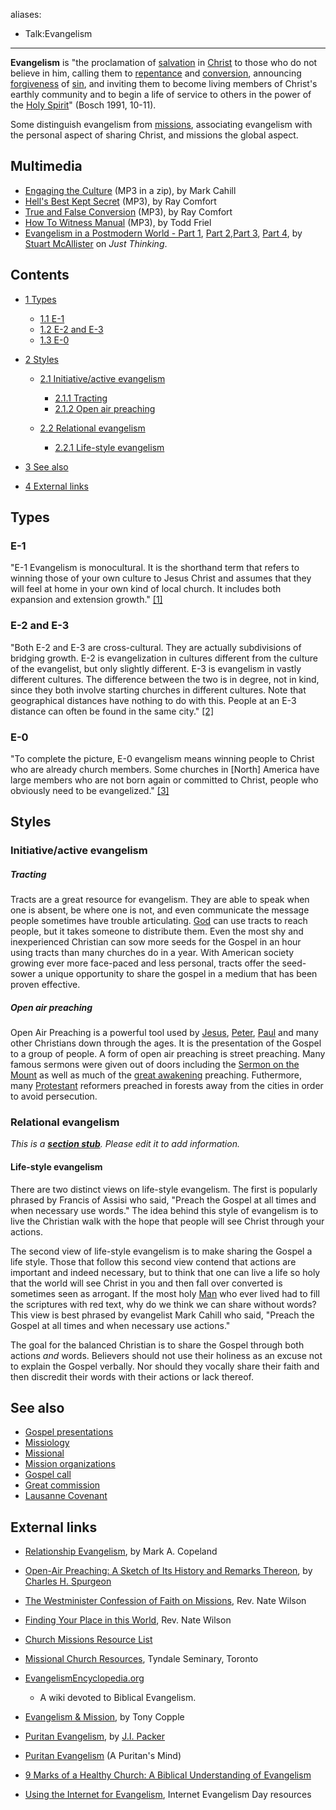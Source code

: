 aliases:
- Talk:Evangelism
---
**Evangelism** is "the proclamation of
[salvation](Salvation "Salvation") in [Christ](Jesus "Jesus") to
those who do not believe in him, calling them to
[repentance](Repentance "Repentance") and
[conversion](Conversion "Conversion"), announcing
[forgiveness](Forgiveness "Forgiveness") of [sin](Sin "Sin"), and
inviting them to become living members of Christ's earthly
community and to begin a life of service to others in the power of
the [Holy Spirit](Holy_Spirit "Holy Spirit")" (Bosch 1991, 10-11).

Some distinguish evangelism from [missions](Missions "Missions"),
associating evangelism with the personal aspect of sharing Christ,
and missions the global aspect.

## Multimedia

-   [Engaging the Culture](http://horse.he.net/~mcahill/Engaging_the_Culture.zip)
    (MP3 in a zip), by Mark Cahill
-   [Hell's Best Kept Secret](http://www.livingwaters.com/listenwatch.shtml)
    (MP3), by Ray Comfort
-   [True and False Conversion](http://www.livingwaters.com/listenwatch2.shtml)
    (MP3), by Ray Comfort
-   [How To Witness Manual](http://www.ttwministries.com/media/Witness%20Manual.mp3)
    (MP3), by Todd Friel
-   [Evangelism in a Postmodern World - Part 1](http://htod.cdncon.com/o2/rzimht/MP3/JT/JTSMCD105-1.mp3),
    [Part 2](http://htod.cdncon.com/o2/rzimht/MP3/JT/JTSMCD105-2.mp3),[Part 3](http://htod.cdncon.com/o2/rzimht/MP3/JT/JTSMCD105-3.mp3),
    [Part 4](http://htod.cdncon.com/o2/rzimht/MP3/JT/JTSMCD105-4.mp3),
    by
    [Stuart McAllister](index.php?title=Stuart_McAllister&action=edit&redlink=1 "Stuart McAllister (page does not exist)")
    on *Just Thinking*.

## Contents

-   [1 Types](#Types)
    -   [1.1 E-1](#E-1)
    -   [1.2 E-2 and E-3](#E-2_and_E-3)
    -   [1.3 E-0](#E-0)

-   [2 Styles](#Styles)
    -   [2.1 Initiative/active evangelism](#Initiative.2Factive_evangelism)
        -   [2.1.1 Tracting](#Tracting)
        -   [2.1.2 Open air preaching](#Open_air_preaching)

    -   [2.2 Relational evangelism](#Relational_evangelism)
        -   [2.2.1 Life-style evangelism](#Life-style_evangelism)


-   [3 See also](#See_also)
-   [4 External links](#External_links)



## Types

### E-1

"E-1 Evangelism is monocultural. It is the shorthand term that
refers to winning those of your own culture to Jesus Christ and
assumes that they will feel at home in your own kind of local
church. It includes both expansion and extension growth."
[[1]](http://gcuc.ncf.ca/evang.html)

### E-2 and E-3

"Both E-2 and E-3 are cross-cultural. They are actually
subdivisions of bridging growth. E-2 is evangelization in cultures
different from the culture of the evangelist, but only slightly
different. E-3 is evangelism in vastly different cultures. The
difference between the two is in degree, not in kind, since they
both involve starting churches in different cultures. Note that
geographical distances have nothing to do with this. People at an
E-3 distance can often be found in the same city."
[[2]](http://gcuc.ncf.ca/evang.html)

### E-0

"To complete the picture, E-0 evangelism means winning people to
Christ who are already church members. Some churches in [North]
America have large members who are not born again or committed to
Christ, people who obviously need to be evangelized."
[[3]](http://gcuc.ncf.ca/evang.html)

## Styles

### Initiative/active evangelism

##### Tracting

Tracts are a great resource for evangelism. They are able to speak
when one is absent, be where one is not, and even communicate the
message people sometimes have trouble articulating.
[God](God "God") can use tracts to reach people, but it takes
someone to distribute them. Even the most shy and inexperienced
Christian can sow more seeds for the Gospel in an hour using tracts
than many churches do in a year. With American society growing ever
more face-paced and less personal, tracts offer the seed-sower a
unique opportunity to share the gospel in a medium that has been
proven effective.

##### Open air preaching

Open Air Preaching is a powerful tool used by
[Jesus](Jesus "Jesus"), [Peter](Peter "Peter"), [Paul](Paul "Paul")
and many other Christians down through the ages. It is the
presentation of the Gospel to a group of people. A form of open air
preaching is street preaching. Many famous sermons were given out
of doors including the
[Sermon on the Mount](Sermon_on_the_Mount "Sermon on the Mount") as
well as much of the
[great awakening](Great_Awakening "Great Awakening") preaching.
Futhermore, many [Protestant](Protestant "Protestant") reformers
preached in forests away from the cities in order to avoid
persecution.

### Relational evangelism

*This is a **[section stub](http://www.theopedia.com/Category:Theopedia_sectionstubs "Category:Theopedia sectionstubs")**. Please edit it to add information.*
#### Life-style evangelism

There are two distinct views on life-style evangelism. The first is
popularly phrased by Francis of Assisi who said, "Preach the Gospel
at all times and when necessary use words." The idea behind this
style of evangelism is to live the Christian walk with the hope
that people will see Christ through your actions.

The second view of life-style evangelism is to make sharing the
Gospel a life style. Those that follow this second view contend
that actions are important and indeed necessary, but to think that
one can live a life so holy that the world will see Christ in you
and then fall over converted is sometimes seen as arrogant. If the
most holy [Man](Jesus "Jesus") who ever lived had to fill the
scriptures with red text, why do we think we can share without
words? This view is best phrased by evangelist Mark Cahill who
said, "Preach the Gospel at all times and when necessary use
actions."

The goal for the balanced Christian is to share the Gospel through
both actions *and* words. Believers should not use their holiness
as an excuse not to explain the Gospel verbally. Nor should they
vocally share their faith and then discredit their words with their
actions or lack thereof.

## See also

-   [Gospel presentations](Gospel_presentations "Gospel presentations")
-   [Missiology](Missiology "Missiology")
-   [Missional](Missional "Missional")
-   [Mission organizations](Mission_organizations "Mission organizations")
-   [Gospel call](Gospel_call "Gospel call")
-   [Great commission](Great_commission "Great commission")
-   [Lausanne Covenant](Lausanne_Covenant "Lausanne Covenant")

## External links

-   [Relationship Evangelism](http://216.239.41.104/search?q=cache:BUN2ml6gDnwJ:www.ccel.org/contrib/exec_outlines/re/re_so.pdf+relationship+confrontational+evangelism&hl=en),
    by Mark A. Copeland
-   [Open-Air Preaching: A Sketch of Its History and Remarks Thereon](http://www.biblebelievers.com/StreetPreaching2.html),
    by [Charles H. Spurgeon](Charles_H._Spurgeon "Charles H. Spurgeon")
-   [The Westminister Confession of Faith on Missions](http://home.att.net/~nathan.wilson/westministermission.html),
    Rev. Nate Wilson
-   [Finding Your Place in this World](http://home.att.net/~nathan.wilson/roles.htm),
    Rev. Nate Wilson
-   [Church Missions Resource List](http://www2.calebproject.org/bomm/church1.html)

-   [Missional Church Resources](http://www.tyndale.ca/seminary/mtsmodular/reading-rooms/missional),
    Tyndale Seminary, Toronto
-   [EvangelismEncyclopedia.org](http://www.evangelismencyclopedia.org/)
    - A wiki devoted to Biblical Evangelism.
-   [Evangelism & Mission](http://gcuc.ncf.ca/evang.html), by Tony
    Copple
-   [Puritan Evangelism](http://www.apuritansmind.com/Puritan%20Evangelism/JIPackerPuritanEvangelism.htm),
    by [J.I. Packer](J.I._Packer "J.I. Packer")
-   [Puritan Evangelism](http://www.apuritansmind.com/Puritan%20Evangelism/MainPagePuritanEvangelism.htm)
    (A Puritan's Mind)
-   [9 Marks of a Healthy Church: A Biblical Understanding of Evangelism](http://marks.9marks.org/Mark5)
-   [Using the Internet for Evangelism](http://www.internetevangelismday.com/index.php),
    Internet Evangelism Day resources




